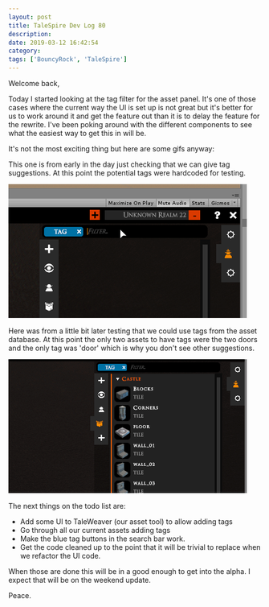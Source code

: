 ```yaml
---
layout: post
title: TaleSpire Dev Log 80
description:
date: 2019-03-12 16:42:54
category:
tags: ['BouncyRock', 'TaleSpire']
---
```


Welcome back,

Today I started looking at the tag filter for the asset panel. It's one of those cases where the current way the UI is set up is not great but it's better for us to work around it and get the feature out than it is to delay the feature for the rewrite. I've been poking around with the different components to see what the easiest way to get this in will be.

It's not the most exciting thing but here are some gifs anyway:

This one is from early in the day just checking that we can give tag suggestions. At this point the potential tags were hardcoded for testing.

![hardcoded tag search](\assets\videos\tagSuggest0.gif)

Here was from a little bit later testing that we could use tags from the asset database. At this point the only two assets to have tags were the two doors and the only tag was 'door' which is why you don't see other suggestions.

![filtering](\assets\videos\tagSuggest1.gif)

The next things on the todo list are:

- Add some UI to TaleWeaver (our asset tool) to allow adding tags
- Go through all our current assets adding tags
- Make the blue tag buttons in the search bar work.
- Get the code cleaned up to the point that it will be trivial to replace when we refactor the UI code.

When those are done this will be in a good enough to get into the alpha. I expect that will be on the weekend update.

Peace.
